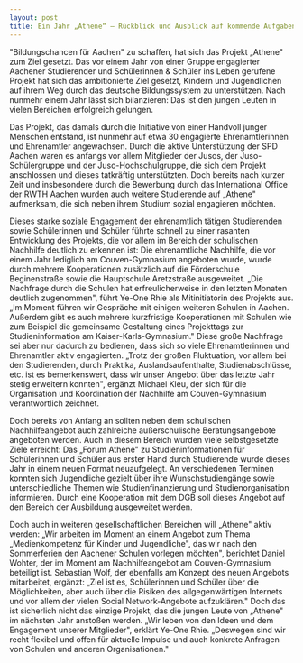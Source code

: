 ```yaml
---
layout: post
title: Ein Jahr „Athene“ – Rückblick und Ausblick auf kommende Aufgaben
---
```


"Bildungschancen für Aachen" zu schaffen, hat sich das Projekt „Athene" zum Ziel gesetzt. Das vor einem Jahr von einer Gruppe engagierter Aachener Studierender und Schülerinnen & Schüler ins Leben gerufene Projekt hat sich das ambitionierte Ziel gesetzt, Kindern und Jugendlichen auf ihrem Weg durch das deutsche Bildungssystem zu unterstützen. Nach nunmehr einem Jahr lässt sich bilanzieren: Das ist den jungen Leuten in vielen Bereichen erfolgreich gelungen.



Das Projekt, das damals durch die Initiative von einer Handvoll junger Menschen entstand, ist nunmehr auf etwa 30 engagierte Ehrenamtlerinnen und Ehrenamtler angewachsen. Durch die aktive Unterstützung der SPD Aachen waren es anfangs vor allem Mitglieder der Jusos, der Juso-Schülergruppe und der Juso-Hochschulgruppe, die sich dem Projekt anschlossen und dieses tatkräftig unterstützten. Doch bereits nach kurzer Zeit und insbesondere durch die Bewerbung durch das International Office der RWTH Aachen wurden auch weitere Studierende auf „Athene" aufmerksam, die sich neben ihrem Studium sozial engagieren möchten.

Dieses starke soziale Engagement der ehrenamtlich tätigen Studierenden sowie Schülerinnen und Schüler führte schnell zu einer rasanten Entwicklung des Projekts, die vor allem im Bereich der schulischen Nachhilfe deutlich zu erkennen ist: Die ehrenamtliche Nachhilfe, die vor einem Jahr lediglich am Couven-Gymnasium angeboten wurde, wurde durch mehrere Kooperationen zusätzlich auf die Förderschule Beginenstraße sowie die Hauptschule Aretzstraße ausgeweitet. „Die Nachfrage durch die Schulen hat erfreulicherweise in den letzten Monaten deutlich zugenommen", führt Ye-One Rhie als Mitinitiatorin des Projekts aus. „Im Moment führen wir Gespräche mit einigen weiteren Schulen in Aachen. Außerdem gibt es auch mehrere kurzfristige Kooperationen mit Schulen wie zum Beispiel die gemeinsame Gestaltung eines Projekttags zur Studieninformation am Kaiser-Karls-Gymnasium." Diese große Nachfrage sei aber nur dadurch zu bedienen, dass sich so viele Ehrenamtlerinnen und Ehrenamtler aktiv engagierten. „Trotz der großen Fluktuation, vor allem bei den Studierenden, durch Praktika, Auslandsaufenthalte, Studienabschlüsse, etc. ist es bemerkenswert, dass wir unser Angebot über das letzte Jahr stetig erweitern konnten", ergänzt Michael Kleu, der sich für die Organisation und Koordination der Nachhilfe am Couven-Gymnasium verantwortlich zeichnet.

Doch bereits von Anfang an sollten neben dem schulischen Nachhilfeangebot auch zahlreiche außerschulische Beratungsangebote angeboten werden. Auch in diesem Bereich wurden viele selbstgesetzte Ziele erreicht: Das „Forum Athene" zu Studieninformationen für Schülerinnen und Schüler aus erster Hand durch Studierende wurde dieses Jahr in einem neuen Format neuaufgelegt. An verschiedenen Terminen konnten sich Jugendliche gezielt über ihre Wunschstudiengänge sowie unterschiedliche Themen wie Studienfinanzierung und Studienorganisation informieren. Durch eine Kooperation mit dem DGB soll dieses Angebot auf den Bereich der Ausbildung ausgeweitet werden.

Doch auch in weiteren gesellschaftlichen Bereichen will „Athene" aktiv werden: „Wir arbeiten im Moment an einem Angebot zum Thema „Medienkompetenz für Kinder und Jugendliche", das wir nach den Sommerferien den Aachener Schulen vorlegen möchten", berichtet Daniel Wohter, der im Moment am Nachhilfeangebot am Couven-Gymnasium beteiligt ist. Sebastian Wolf, der ebenfalls am Konzept des neuen Angebots mitarbeitet, ergänzt: „Ziel ist es, Schülerinnen und Schüler über die Möglichkeiten, aber auch über die Risiken des allgegenwärtigen Internets und vor allem der vielen Social Network-Angebote aufzuklären." Doch das ist sicherlich nicht das einzige Projekt, das die jungen Leute von „Athene" im nächsten Jahr anstoßen werden. „Wir leben von den Ideen und dem Engagement unserer Mitglieder", erklärt Ye-One Rhie. „Deswegen sind wir recht flexibel und offen für aktuelle Impulse und auch konkrete Anfragen von Schulen und anderen Organisationen."

